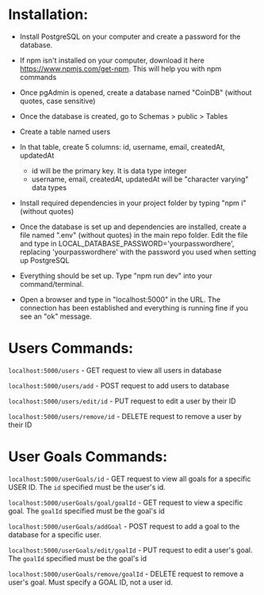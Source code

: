 # Installation:

- Install PostgreSQL on your computer and create a password for the database.
- If npm isn't installed on your computer, download it here https://www.npmjs.com/get-npm. This will help you with npm commands
- Once pgAdmin is opened, create a database named "CoinDB" (without quotes, case sensitive)
- Once the database is created, go to Schemas > public > Tables
- Create a table named users
- In that table, create 5 columns: id, username, email, createdAt, updatedAt
  - id will be the primary key. It is data type integer
  - username, email, createdAt, updatedAt will be "character varying" data types

- Install required dependencies in your project folder by typing "npm i" (without quotes)
- Once the database is set up and dependencies are installed, create a file named ".env" (without quotes) in the main repo folder. Edit the file and type in LOCAL_DATABASE_PASSWORD='yourpasswordhere', replacing 'yourpasswordhere' with the password you used when setting up PostgreSQL

- Everything should be set up. Type "npm run dev" into your command/terminal. 
- Open a browser and type in "localhost:5000" in the URL. The connection has been established and everything is running fine if you see an "ok" message.


# Users Commands:
`localhost:5000/users` - GET request to view all users in database

`localhost:5000/users/add` - POST request to add users to database

`localhost:5000/users/edit/id` - PUT request to edit a user by their ID

`localhost:5000/users/remove/id` - DELETE request to remove a user by their ID

# User Goals Commands:
`localhost:5000/userGoals/id` - GET request to view all goals for a specific USER ID. The `id` specified must be the user's id.

`localhost:5000/userGoals/goal/goalId` - GET request to view a specific goal. The `goalId` specified must be the goal's id

`localhost:5000/userGoals/addGoal` - POST request to add a goal to the database for a specific user.

`localhost:5000/userGoals/edit/goalId` - PUT request to edit a user's goal. The `goalId` specified must be the goal's id

`localhost:5000/userGoals/remove/goalId` - DELETE request to remove a user's goal. Must specify a GOAL ID, not a user id.
